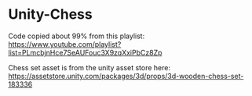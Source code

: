# Unity-Chess

Code copied about 99% from this playlist:
https://www.youtube.com/playlist?list=PLmcbjnHce7SeAUFouc3X9zqXxiPbCz8Zp

Chess set asset is from the unity asset store here:
https://assetstore.unity.com/packages/3d/props/3d-wooden-chess-set-183336
